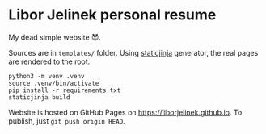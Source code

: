 # Libor Jelinek personal resume

My dead simple website 😈.

Sources are in `templates/` folder. Using [staticjinja](https://pypi.org/project/staticjinja/) generator, the real pages are rendered to the root.

```
python3 -m venv .venv
source .venv/bin/activate
pip install -r requirements.txt
staticjinja build
```

Website is hosted on GitHub Pages on https://liborjelinek.github.io. To publish, just `git push origin HEAD`.